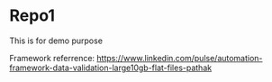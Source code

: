 # Repo1
This is for demo purpose

Framework referrence:
https://www.linkedin.com/pulse/automation-framework-data-validation-large10gb-flat-files-pathak
